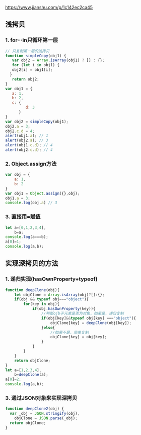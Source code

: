https://www.jianshu.com/p/1c142ec2ca45



## 浅拷贝

### 1. for···in只循环第一层

```js
// 只复制第一层的浅拷贝
function simpleCopy(obj1) {
   var obj2 = Array.isArray(obj1) ? [] : {};
   for (let i in obj1) {
   obj2[i] = obj1[i];
  }
   return obj2;
}
var obj1 = {
   a: 1,
   b: 2,
   c: {
         d: 3
      }
}
var obj2 = simpleCopy(obj1);
obj2.a = 3;
obj2.c.d = 4;
alert(obj1.a); // 1
alert(obj2.a); // 3
alert(obj1.c.d); // 4
alert(obj2.c.d); // 4
```

### 2. Object.assign方法

```js
var obj = {
    a: 1,
    b: 2
}
var obj1 = Object.assign({},obj);
obj1.a = 3;
console.log(obj.a) // 3
```

### 3. 直接用=赋值

```jsx
let a=[0,1,2,3,4],
    b=a;
console.log(a===b);
a[0]=1;
console.log(a,b);
```

## 实现深拷贝的方法

### 1. 递归实现(hasOwnProperty+typeof)

```js
function deepClone(obj){
    let objClone = Array.isArray(obj)?[]:{};
    if(obj && typeof obj==="object"){
        for(key in obj){
            if(obj.hasOwnProperty(key)){
                //判断ojb子元素是否为对象，如果是，递归复制
                if(obj[key]&&typeof obj[key] ==="object"){
                    objClone[key] = deepClone(obj[key]);
                }else{
                    //如果不是，简单复制
                    objClone[key] = obj[key];
                }
            }
        }
    }
    return objClone;
}    
let a=[1,2,3,4],
    b=deepClone(a);
a[0]=2;
console.log(a,b);
```

### 3. 通过JSON对象来实现深拷贝

```js
function deepClone2(obj) {
  var _obj = JSON.stringify(obj),
    objClone = JSON.parse(_obj);
  return objClone;
}
```



